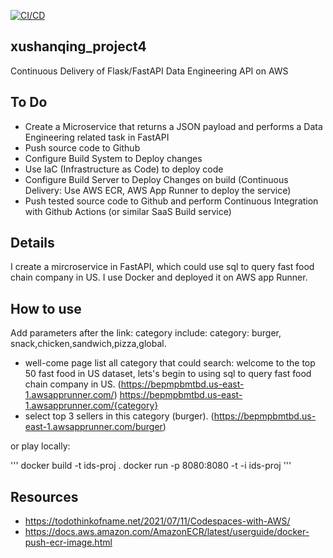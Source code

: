 [![CI/CD](https://github.com/nogibjj/xushanqing_project4/actions/workflows/docker-image.yml/badge.svg?branch=main)](https://github.com/nogibjj/xushanqing_project4/actions/workflows/docker-image.yml)


## xushanqing_project4
Continuous Delivery of Flask/FastAPI Data Engineering API on AWS

## To Do
* Create a Microservice that returns a JSON payload and performs a Data Engineering related task in FastAPI
* Push source code to Github
* Configure Build System to Deploy changes
* Use IaC (Infrastructure as Code) to deploy code
* Configure Build Server to Deploy Changes on build (Continuous Delivery: Use AWS ECR, AWS App Runner to deploy the service)
* Push tested source code to Github and perform Continuous Integration with Github Actions (or similar SaaS Build service)

## Details
I create a mircroservice in FastAPI, which could use sql to query fast food chain company in US. I use Docker and deployed it on AWS app Runner.

## How to use
Add parameters after the link: 
category include:  category: burger, snack,chicken,sandwich,pizza,global. 
* well-come page list all category that could search: welcome to the top 50 fast food in US dataset, lets's begin to using sql to query fast food chain company in US. (https://bepmpbmtbd.us-east-1.awsapprunner.com/)
https://bepmpbmtbd.us-east-1.awsapprunner.com/{category}
* select top 3 sellers in this category (burger). (https://bepmpbmtbd.us-east-1.awsapprunner.com/burger)
  
or play locally:  

'''
docker build -t ids-proj .
docker run -p 8080:8080 -t -i ids-proj
'''

## Resources
* https://todothinkofname.net/2021/07/11/Codespaces-with-AWS/
* https://docs.aws.amazon.com/AmazonECR/latest/userguide/docker-push-ecr-image.html